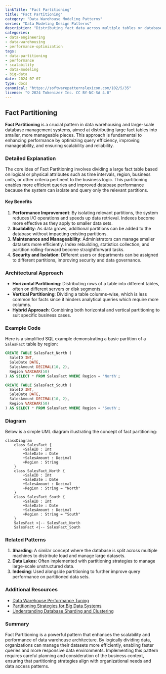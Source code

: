 ```yaml
---
linkTitle: "Fact Partitioning"
title: "Fact Partitioning"
category: "Data Warehouse Modeling Patterns"
series: "Data Modeling Design Patterns"
description: "Distributing fact data across multiple tables or databases to enhance performance, reliability, and scalability in data warehouse environments."
categories:
- data-engineering
- data-warehousing
- performance-optimization
tags:
- data-partitioning
- performance
- scalability
- data-modeling
- big-data
date: 2024-07-07
type: docs
canonical: "https://softwarepatternslexicon.com/102/5/35"
license: "© 2024 Tokenizer Inc. CC BY-NC-SA 4.0"
---
```


## Fact Partitioning

**Fact Partitioning** is a crucial pattern in data warehousing and large-scale database management systems, aimed at distributing large fact tables into smaller, more manageable pieces. This approach is fundamental to enhancing performance by optimizing query efficiency, improving manageability, and ensuring scalability and reliability.

### Detailed Explanation

The core idea of Fact Partitioning involves dividing a large fact table based on logical or physical attributes such as time intervals, region, business units, or other criteria pertinent to the business logic. This partitioning enables more efficient queries and improved database performance because the system can isolate and query only the relevant partitions.

#### Key Benefits
1. **Performance Improvement**: By isolating relevant partitions, the system reduces I/O operations and speeds up data retrieval. Indexes become more effective as they apply to smaller data sets.
2. **Scalability**: As data grows, additional partitions can be added to the database without impacting existing partitions.
3. **Maintenance and Manageability**: Administrators can manage smaller datasets more efficiently. Index rebuilding, statistics collection, and partition rolling-forward become straightforward tasks.
4. **Security and Isolation**: Different users or departments can be assigned to different partitions, improving security and data governance.

### Architectural Approach

- **Horizontal Partitioning**: Distributing rows of a table into different tables, often on different servers or disk segments.
- **Vertical Partitioning**: Dividing a table columns-wise, which is less common for facts since it hinders analytical queries which require more columns.
- **Hybrid Approach**: Combining both horizontal and vertical partitioning to suit specific business cases.

### Example Code

Here is a simplified SQL example demonstrating a basic partition of a `SalesFact` table by region:

```sql
CREATE TABLE SalesFact_North (
  SaleID INT,
  SaleDate DATE,
  SalesAmount DECIMAL(10, 2),
  Region VARCHAR(50)
) AS SELECT * FROM SalesFact WHERE Region = 'North';

CREATE TABLE SalesFact_South (
  SaleID INT,
  SaleDate DATE,
  SalesAmount DECIMAL(10, 2),
  Region VARCHAR(50)
) AS SELECT * FROM SalesFact WHERE Region = 'South';
```

### Diagram

Below is a simple UML diagram illustrating the concept of fact partitioning:

```mermaid
classDiagram
    class SalesFact {
        +SaleID : Int
        +SaleDate : Date
        +SalesAmount : Decimal
        +Region : String
    }
    class SalesFact_North {
        +SaleID : Int
        +SaleDate : Date
        +SalesAmount : Decimal
        +Region : String = "North"
    }
    class SalesFact_South {
        +SaleID : Int
        +SaleDate : Date
        +SalesAmount : Decimal
        +Region : String = "South"
    }
    SalesFact <|-- SalesFact_North
    SalesFact <|-- SalesFact_South
```

### Related Patterns

1. **Sharding**: A similar concept where the database is split across multiple machines to distribute load and manage large datasets.
2. **Data Lakes**: Often implemented with partitioning strategies to manage large-scale unstructured data.
3. **Indexing**: Used alongside partitioning to further improve query performance on partitioned data sets.

### Additional Resources

- [Data Warehouse Performance Tuning](https://example.com/data-warehouse-performance)
- [Partitioning Strategies for Big Data Systems](https://example.com/big-data-partitioning)
- [Understanding Database Sharding and Clustering](https://example.com/database-sharding)

### Summary

Fact Partitioning is a powerful pattern that enhances the scalability and performance of data warehouse architecture. By logically dividing data, organizations can manage their datasets more efficiently, enabling faster queries and more responsive data environments. Implementing this pattern requires careful planning and consideration of the business context, ensuring that partitioning strategies align with organizational needs and data access patterns.
